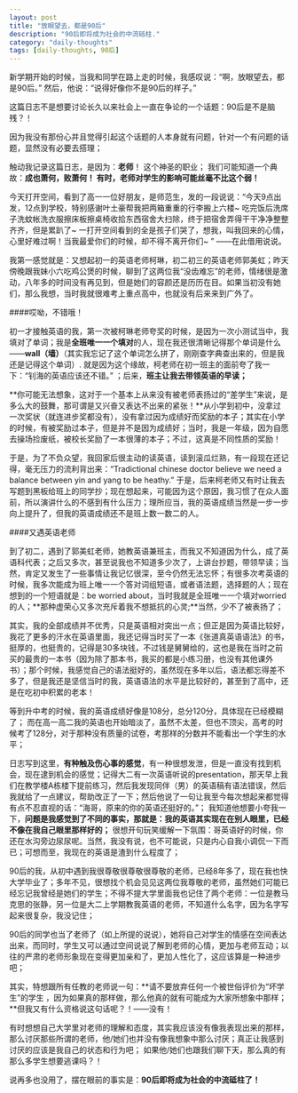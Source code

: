 ```yaml
---
layout: post
title: "放眼望去，都是90后"
description: "90后即将成为社会的中流砥柱."
category: "daily-thoughts"
tags: [daily-thoughts, 90后]
---
```

新学期开始的时候，当我和同学在路上走的时候，我感叹说：“啊，放眼望去，都是90后。” 然后，他说：“说得好像你不是90后的样子。”

这篇日志不是想要讨论长久以来社会上一直在争论的一个话题：90后是不是脑残？！

因为我没有那份心并且觉得引起这个话题的人本身就有问题，针对一个有问题的话题，显然没有必要去搭理； 

触动我记录这篇日志，是因为：**老师**！ 这个神圣的职业； 我们可能知道一个典故：**成也萧何，败萧何！ 有时，老师对学生的影响可能丝毫不比这个弱！**

今天打开空间，看到了高一一位好朋友，是师范生，发的一段说说：“今天9点出发，12点到学校，特别感谢叶土豪帮我把两箱重重的行李搬上六楼~ 吃完饭后洗席子洗蚊帐洗衣服擦床板擦桌椅收拾东西宿舍大扫除，终于把宿舍弄得干干净净整整齐齐，但是累趴了~ 一打开空间看到的全是孩子们哭了，想我，叫我回来的心情，心里好难过啊！当我最爱你们的时候，却不得不离开你们~ ”  ——在此借用说说。

我第一感觉就是：又想起初一的英语老师柯琳，初二初三的英语老师郭美虹；昨天傍晚跟我妹小六吃鸡公煲的时候，聊到了这两位我“没齿难忘”的老师，情绪很是激动，八年多的时间没有再见到，但是她们的容颜还是历历在目。如果当初没有她们，那么我想，当时我就很难考上重点高中，也就没有后来来到广外了。

####哎呦，不错哦！

初一才接触英语的我，第一次被柯琳老师夸奖的时候，是因为一次小测试当中，我填对了单词；我是**全班唯一一个填对**的人，现在我还很清晰记得那个单词是什么——**wall（墙）**（其实我忘记了这个单词怎么拼了，刚刚查字典查出来的，但是我还是记得这个单词）. 就是因为这个缘故，柯老师在初一班主的面前夸了我一下：“钊海的英语应该还不错。” ；后来，**班主让我去带领英语的早读；**
 
**你可能无法想象，这对于一个基本上从来没有被老师表扬过的“差学生”来说，是多么大的鼓舞，那可谓是又兴奋又表达不出来的紧张！**从小学到初中，没拿过一次奖状（就连进步奖都没有），没有拿过因为成绩好而奖励的本子；其实在小学的时候，有被奖励过本子，但是并不是因为成绩好；当时，我是一年级，因为自愿去操场捡废纸，被校长奖励了一本很薄的本子；不过，这真是不同性质的奖励！

于是，为了不负众望，我回家后很主动的读英语，读到滚瓜烂熟，有一段现在还记得，毫无压力的流利背出来：“Tradictional chinese doctor believe we need a balance between yin and yang to be heathy.” 于是，后来柯老师又有时让我去写题到黑板给班上的同学抄；现在想起来，可能因为这个原因，我习惯了在众人面前，所以演讲什么的不感到有什么压力；理所应当，我的英语成绩当然是一步一步向上提升了，但我的英语成绩还不是班上数一数二的人。

####又遇英语老师

到了初二，遇到了郭美虹老师，她教英语兼班主，而我又不知道因为什么，成了英语科代表；之后又多次，甚至说我也不知道多少次了，上讲台抄题，带领早读；当然，肯定又发生了一些事情让我记忆很深，至今仍然无法忘怀；有很多次考英语的时候，我多次能成为班上唯一一个答对词组短语，或者语法题，选择题的人；现在想到的一个短语就是：be worried about，当时我就是全班唯一一个填对worried的人；**那种虚荣心又多次充斥着我不想抵抗的心灵;**当然，少不了被表扬了；
 
其实，我的全部成绩并不优秀，只是英语相对突出一点；但正是因为英语比较好，我花了更多的汗水在英语里面，我还记得当时买了一本《张道真英语语法》的书，挺厚的，也挺贵的，记得是30多块钱，不过钱是舅舅给的，这也是我在当时之前买的最贵的一本书（因为除了那本书，我买的都是小练习册，也没有其他课外书）；那个时候，我感觉自己的语法挺好的，虽然现在多年以后，语法都忘得差不多了，但是我还是坚信当时的我，英语语法的水平是比较好的，甚至到了高中，还是在吃初中积累的老本！

等到升中考的时候，我的英语成绩好像是108分，总分120分，具体现在已经模糊了； 而在高一高二我的英语也开始暗淡了，虽然不太差，但也不顶尖，高考的时候考了128分，对于那种没有质量的试卷，考那样的分数并不能看出一个学生的水平；

日志写到这里，**有种触及伤心事的感觉**，有一种很想发泄，但是一直没有找到机会，现在逮到机会的感觉；记得大二有一次英语听说的presentation，那天早上我们在教学楼A栋楼下提前练习，然后我发现同伴（男）的英语稿有语法错误，然后我就给了一点建议，帮助改正了一下；然后他说了一句让我至今每次想起来都觉得有点不忍直视的话：“海哥，原来的你的英语还挺好的。”； 我知道他想要小夸我一下，**问题是我感觉到了不同的事实，那就是：我的英语其实现在在别人眼里，已经不像在我自己眼里那样好的；** 很想开句玩笑缓解一下氛围：哥英语好的时候，你还在水沟旁边尿尿呢。当然，我没有说，也不可能说，只是内心自我小调侃一下而已；可想而至，我现在的英语是渣到什么程度了；

90后的我，从初中遇到我很尊敬很尊敬很尊敬的老师，已经8年多了，现在我也快大学毕业了；多年不见，很想找个机会见见这两位我尊敬的老师，虽然她们可能已经忘记我曾经是她们的学生；不得不提大学里面我也记住了两个老师：一位是教马克思的张静，另一位是大二上学期教我英语的老师，不知道什么名字，因为名字写起来很复杂，我没记住；

90后的同学也当了老师了（如上所提的说说），她将自己对学生的情感在空间表达出来，而同时，学生又可以通过空间说说了解到老师的心情，更加与老师互动；以往的严肃的老师形象现在变得更加亲和了，更加人性化了，这应该算是一种进步吧；

其实，特想跟所有任教的老师说一句：**请不要放弃任何一个被世俗评价为“坏学生”的学生 ，因为如果真的那样做，那么他真的就有可能成为大家所想象中那样；**但我又有什么资格说这句话呢？！——没有！

有时想想自己大学里对老师的理解和态度，其实我应该没有像我表现出来的那样，那么讨厌那些所谓的老师，他/她们也并没有像我想象中那么讨厌；真正让我感到讨厌的应该是我自己的状态和行为吧； 如果他/她们也跟我们聊下天，那么真的有那么多学生想要逃课吗？！ 

说再多也没用了，摆在眼前的事实是：**90后即将成为社会的中流砥柱了！**
